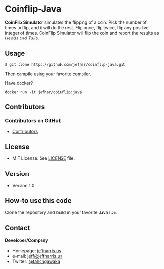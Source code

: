 Coinflip-Java
======
**CoinFlip Simulator** simulates the flipping of a coin. Pick the number of times to flip, and it will do the rest.
Flip once, flip twice, flip any positive integer of times. CoinFlip Simulator will flip the coin and report the
results as *Heads* and *Tails*.


## Usage
```
$ git clone https://github.com/jefhar/coinflip-java.git
```
Then compile using your favorite compiler.

Have docker?
```
docker run -it jefhar/coinflip:java
```
## Contributors

### Contributors on GitHub
* [Contributors](https://github.com/jefhar/coinflip-java/graphs/contributors)

## License 
* MIT License. See [LICENSE](https://github.com/jefhar/hangman-java/blob/master/LICENSE.md) file.

## Version 
* Version 1.0.

## How-to use this code
Clone the repository and build in your favorite Java IDE.

## Contact
#### Developer/Company
* Homepage: [jeffharris.us](https://jeffharris.us)
* e-mail: [jeff@jeffharris.us](mailto:jeff@jeffharris.us)
* Twitter: [@tahongawaka](https://twitter.com/tahongawaka "tahongawaka on twitter")
